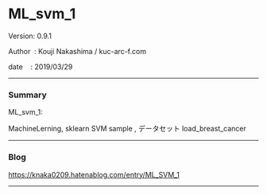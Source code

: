 
# ML_svm_1

 Version: 0.9.1

 Author  : Kouji Nakashima / kuc-arc-f.com

 date    : 2019/03/29

***
### Summary

ML_svm_1:

MachineLerning, sklearn SVM sample , データセット load_breast_cancer

***
### Blog

https://knaka0209.hatenablog.com/entry/ML_SVM_1

***


